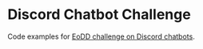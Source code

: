 # Discord Chatbot Challenge

Code examples for [EoDD challenge on Discord chatbots](https://plusplus.prewired.org/challenges/discord-chatbot/).
